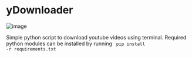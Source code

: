 # yDownloader
![image](https://github.com/thegrreat1/yDownloader/assets/63957530/b77b5c1d-f028-4cfd-88c1-7fc894e635bf)

Simple python script to download youtube videos using terminal.
Required python modules can be installed by running  <code> pip install -r requirements.txt </code> 
